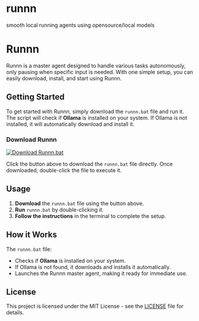 # runnn
smooth local running agents using opensource/local models

# Runnn

Runnn is a master agent designed to handle various tasks autonomously, only pausing when specific input is needed. With one simple setup, you can easily download, install, and start using Runnn.

## Getting Started

To get started with Runnn, simply download the `runnn.bat` file and run it. The script will check if **Ollama** is installed on your system. If Ollama is not installed, it will automatically download and install it.

### Download Runnn

[![Download Runnn.bat](https://img.shields.io/badge/Download-runnn.bat-blue?style=for-the-badge)](https://github.com/onlyzerosonce/runnn/blob/4118a203a085817fc3f83ce8ba5a3e74081debfd/runnn.bat)

Click the button above to download the `runnn.bat` file directly. Once downloaded, double-click the file to execute it.

## Usage

1. **Download** the `runnn.bat` file using the button above.
2. **Run** `runnn.bat` by double-clicking it.
3. **Follow the instructions** in the terminal to complete the setup.

## How it Works

The `runnn.bat` file:
- Checks if **Ollama** is installed on your system.
- If Ollama is not found, it downloads and installs it automatically.
- Launches the Runnn master agent, making it ready for immediate use.

## License

This project is licensed under the MIT License - see the [LICENSE](LICENSE) file for details.

